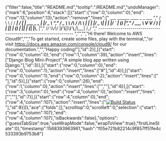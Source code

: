 {"filter":false,"title":"README.md","tooltip":"/README.md","undoManager":{"mark":6,"position":6,"stack":[[{"start":{"row":0,"column":0},"end":{"row":13,"column":13},"action":"remove","lines":["         ___        ______     ____ _                 _  ___  ","        / \\ \\      / / ___|   / ___| | ___  _   _  __| |/ _ \\ ","       / _ \\ \\ /\\ / /\\___ \\  | |   | |/ _ \\| | | |/ _` | (_) |","      / ___ \\ V  V /  ___) | | |___| | (_) | |_| | (_| |\\__, |","     /_/   \\_\\_/\\_/  |____/   \\____|_|\\___/ \\__,_|\\__,_|  /_/ "," ----------------------------------------------------------------- ","","","Hi there! Welcome to AWS Cloud9!","","To get started, create some files, play with the terminal,","or visit https://docs.aws.amazon.com/console/cloud9/ for our documentation.","","Happy coding!"],"id":2}],[{"start":{"row":0,"column":0},"end":{"row":1,"column":39},"action":"insert","lines":["Django Blog Mini-Project","A simple blog app written using Django."],"id":3}],[{"start":{"row":0,"column":0},"end":{"row":0,"column":1},"action":"insert","lines":["#"],"id":4}],[{"start":{"row":0,"column":1},"end":{"row":0,"column":2},"action":"insert","lines":[" "],"id":5}],[{"start":{"row":0,"column":26},"end":{"row":1,"column":0},"action":"insert","lines":["",""],"id":6}],[{"start":{"row":3,"column":0},"end":{"row":4,"column":0},"action":"insert","lines":["",""],"id":7}],[{"start":{"row":4,"column":0},"end":{"row":4,"column":107},"action":"insert","lines":["[![Build Status](https://travis-ci.org/Rasquin/blog.svg?branch=master)](https://travis-ci.org/Rasquin/blog)"],"id":8}]]},"ace":{"folds":[],"scrolltop":0,"scrollleft":0,"selection":{"start":{"row":4,"column":107},"end":{"row":4,"column":107},"isBackwards":false},"options":{"guessTabSize":true,"useWrapMode":false,"wrapToView":true},"firstLineState":0},"timestamp":1568393963961,"hash":"f05e721b82214c9f857ff51fe4c533393b9753b8"}